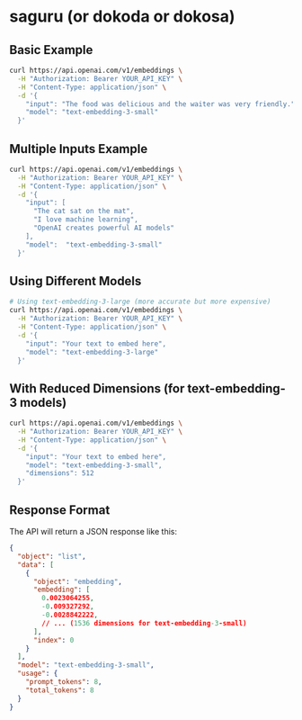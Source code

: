 # saguru (or dokoda or dokosa)

## Basic Example

```bash
curl https://api.openai.com/v1/embeddings \
  -H "Authorization: Bearer YOUR_API_KEY" \
  -H "Content-Type: application/json" \
  -d '{
    "input": "The food was delicious and the waiter was very friendly.",
    "model": "text-embedding-3-small"
  }'
```

## Multiple Inputs Example

```bash
curl https://api.openai.com/v1/embeddings \
  -H "Authorization: Bearer YOUR_API_KEY" \
  -H "Content-Type: application/json" \
  -d '{
    "input": [
      "The cat sat on the mat",
      "I love machine learning",
      "OpenAI creates powerful AI models"
    ],
    "model":  "text-embedding-3-small"
  }'
```

## Using Different Models

```bash
# Using text-embedding-3-large (more accurate but more expensive)
curl https://api.openai.com/v1/embeddings \
  -H "Authorization: Bearer YOUR_API_KEY" \
  -H "Content-Type: application/json" \
  -d '{
    "input": "Your text to embed here",
    "model": "text-embedding-3-large"
  }'
```

## With Reduced Dimensions (for text-embedding-3 models)

```bash
curl https://api.openai.com/v1/embeddings \
  -H "Authorization: Bearer YOUR_API_KEY" \
  -H "Content-Type: application/json" \
  -d '{
    "input": "Your text to embed here",
    "model": "text-embedding-3-small",
    "dimensions": 512
  }'
```

## Response Format

The API will return a JSON response like this:

```json
{
  "object": "list",
  "data": [
    {
      "object": "embedding",
      "embedding": [
        0.0023064255,
        -0.009327292,
        -0.0028842222,
        // ... (1536 dimensions for text-embedding-3-small)
      ],
      "index": 0
    }
  ],
  "model": "text-embedding-3-small",
  "usage": {
    "prompt_tokens": 8,
    "total_tokens": 8
  }
}
```
